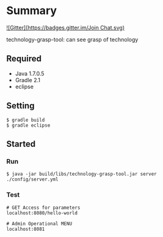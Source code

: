 # Summary
[![Gitter](https://badges.gitter.im/Join Chat.svg)](https://gitter.im/pollseed/technology-grasp-tool?utm_source=badge&utm_medium=badge&utm_campaign=pr-badge&utm_content=badge)

technology-grasp-tool: can see grasp of technology

## Required

* Java 1.7.0.5
* Gradle 2.1
* eclipse

## Setting

```
$ gradle build
$ gradle eclipse
```

## Started

### Run

```
$ java -jar build/libs/technology-grasp-tool.jar server ./config/server.yml
```

### Test

```
# GET Access for parameters
localhost:8080/hello-world

# Admin Operational MENU
localhost:8081
```
